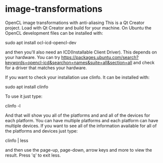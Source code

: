 # image-transformations
OpenCL image transformations with anti-aliasing
This is a Qt Creator project. Load with Qt Creator and build for your machine.
On Ubuntu the OpenCL development files can be installed with:

sudo apt install ocl-icd-opencl-dev

and then you'll also need an ICD(Installable Client Driver). This depends on
your hardware. You can try https://packages.ubuntu.com/search?keywords=opencl-icd&searchon=names&suite=all&section=all
and check for a driver that matches your hardware.

If you want to check your installation use clinfo. It can be installed with:

sudo apt install clinfo

To use it just type:

clinfo -l

And that will show you all of the platforms and and all of the devices for each platform. You can have
multiple platforms and each platform can have multiple devices. If you want to see all of the information
available for all of the platforms and devices just type:

clinfo | less

and then use the page-up, page-down, arrow keys and more to view the result. Press 'q' to exit less.

